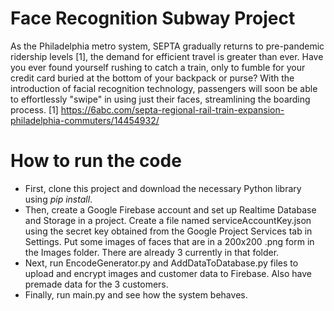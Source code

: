 # Face Recognition Subway Project

As the Philadelphia metro system, SEPTA gradually returns to pre-pandemic ridership levels [1], the demand for efficient travel is greater than ever. Have you ever found yourself rushing to catch a train, only to fumble for your credit card buried at the bottom of your backpack or purse? With the introduction of facial recognition technology, passengers will soon be able to effortlessly "swipe" in using just their faces, streamlining the boarding process.
[1] https://6abc.com/septa-regional-rail-train-expansion-philadelphia-commuters/14454932/

# How to run the code
- First, clone this project and download the necessary Python library using _pip install_.
- Then, create a Google Firebase account and set up Realtime Database and Storage in a project. Create a file named serviceAccountKey.json using the secret key obtained from the Google Project Services tab in Settings. Put some images of faces that are in a 200x200 .png form in the Images folder. There are already 3 currently in that folder.
- Next, run EncodeGenerator.py and AddDataToDatabase.py files to upload and encrypt images and customer data to Firebase. Also have premade data for the 3 customers.
- Finally, run main.py and see how the system behaves.
